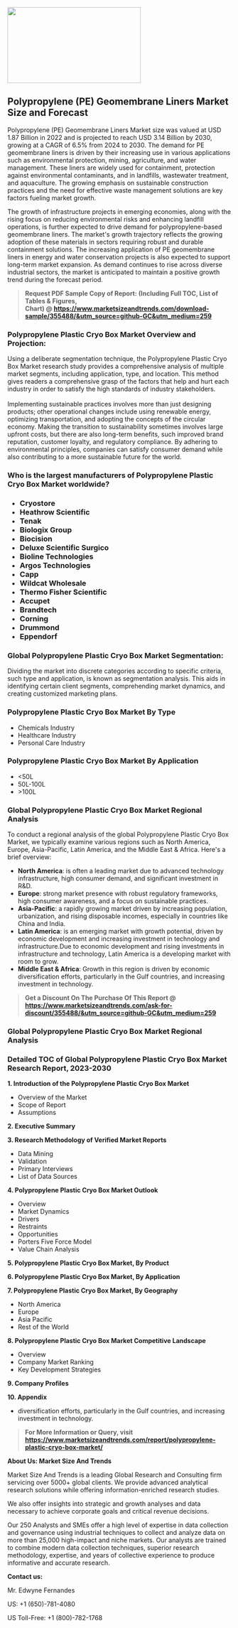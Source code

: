 <p><img class="alignnone size-medium wp-image-20088" src="https://ffe5etoiles.com/wp-content/uploads/2024/12/MST1-300x171.png" alt="" width="300" height="171" /></p><h2>Polypropylene (PE) Geomembrane Liners Market Size and Forecast</h2><p>Polypropylene (PE) Geomembrane Liners Market size was valued at USD 1.87 Billion in 2022 and is projected to reach USD 3.14 Billion by 2030, growing at a CAGR of 6.5% from 2024 to 2030. The demand for PE geomembrane liners is driven by their increasing use in various applications such as environmental protection, mining, agriculture, and water management. These liners are widely used for containment, protection against environmental contaminants, and in landfills, wastewater treatment, and aquaculture. The growing emphasis on sustainable construction practices and the need for effective waste management solutions are key factors fueling market growth.</p><p>The growth of infrastructure projects in emerging economies, along with the rising focus on reducing environmental risks and enhancing landfill operations, is further expected to drive demand for polypropylene-based geomembrane liners. The market's growth trajectory reflects the growing adoption of these materials in sectors requiring robust and durable containment solutions. The increasing application of PE geomembrane liners in energy and water conservation projects is also expected to support long-term market expansion. As demand continues to rise across diverse industrial sectors, the market is anticipated to maintain a positive growth trend during the forecast period.</p></p><blockquote id="" class=""><strong>Request PDF Sample Copy of Report: (Including Full TOC, List of Tables &amp; Figures, Chart)&nbsp;@&nbsp;<strong><a href="https://www.marketsizeandtrends.com/download-sample/355488/&utm_source=github-GC&utm_medium=259" target="_blank">https://www.marketsizeandtrends.com/download-sample/355488/&utm_source=github-GC&utm_medium=259</a></strong></strong></blockquote><h3 id="" class="">Polypropylene Plastic Cryo Box Market&nbsp;Overview and Projection:</h3><p id="" class="">Using a deliberate segmentation technique, the Polypropylene Plastic Cryo Box Market research study provides a comprehensive analysis of multiple market segments, including application, type, and location. This method gives readers a comprehensive grasp of the factors that help and hurt each industry in order to satisfy the high standards of industry stakeholders. <br /> <br />Implementing sustainable practices involves more than just designing products; other operational changes include using renewable energy, optimizing transportation, and adopting the concepts of the circular economy. Making the transition to sustainability sometimes involves large upfront costs, but there are also long-term benefits, such improved brand reputation, customer loyalty, and regulatory compliance. By adhering to environmental principles, companies can satisfy consumer demand while also contributing to a more sustainable future for the world.</p><h3 id="" class="">Who is the largest manufacturers of&nbsp;Polypropylene Plastic Cryo Box Market worldwide?</h3><h3 class=""><p><ul><li>Cryostore </li><li> Heathrow Scientific </li><li> Tenak </li><li> Biologix Group </li><li> Biocision </li><li> Deluxe Scientific Surgico </li><li> Bioline Technologies </li><li> Argos Technologies </li><li> Capp </li><li> Wildcat Wholesale </li><li> Thermo Fisher Scientific </li><li> Accupet </li><li> Brandtech </li><li> Corning </li><li> Drummond </li><li> Eppendorf</li></ul></p></h3><h3 id="" class="">Global&nbsp;Polypropylene Plastic Cryo Box Market Segmentation:</h3><p id="" class="">Dividing the market into discrete categories according to specific criteria, such type and application, is known as segmentation analysis. This aids in identifying certain client segments, comprehending market dynamics, and creating customized marketing plans.</p><h3 id="" class="">Polypropylene Plastic Cryo Box Market&nbsp;By Type</h3><p><p><ul><li>Chemicals Industry</li><li> Healthcare Industry</li><li> Personal Care Industry</p></li></ul></p></p><h3 id="" class="">Polypropylene Plastic Cryo Box Market&nbsp;By Application</h3><p class=""><p><ul><li><50L</li><li> 50L-100L</li><li> >100L</li></ul></p></p><h3 id="" class="">Global Polypropylene Plastic Cryo Box Market Regional Analysis</h3><p id="" class="">To conduct a regional analysis of the global Polypropylene Plastic Cryo Box Market, we typically examine various regions such as North America, Europe, Asia-Pacific, Latin America, and the Middle East &amp; Africa. Here's a brief overview:</p><ul><li><strong>North America</strong>: is often a leading market due to advanced technology infrastructure, high consumer demand, and significant investment in R&amp;D.</li><li><strong>Europe</strong>: strong market presence with robust regulatory frameworks, high consumer awareness, and a focus on sustainable practices.</li><li><strong>Asia-Pacific</strong>: a rapidly growing market driven by increasing population, urbanization, and rising disposable incomes, especially in countries like China and India.</li><li><strong>Latin America</strong>: is an emerging market with growth potential, driven by economic development and increasing investment in technology and infrastructure.Due to economic development and rising investments in infrastructure and technology, Latin America is a developing market with room to grow.</li><li><strong>Middle East &amp; Africa</strong>: Growth in this region is driven by economic diversification efforts, particularly in the Gulf countries, and increasing investment in technology.</li></ul><blockquote id="" class=""><strong>Get a Discount On The Purchase Of This Report @ <strong><a href="https://www.marketsizeandtrends.com/ask-for-discount/355488/&utm_source=github-GC&utm_medium=259" target="_blank">https://www.marketsizeandtrends.com/ask-for-discount/355488/&utm_source=github-GC&utm_medium=259</a></strong></strong></blockquote><h3 id="" class="">Global Polypropylene Plastic Cryo Box Market Regional Analysis</h3><h3 id="" class="">Detailed TOC of Global Polypropylene Plastic Cryo Box Market Research Report, 2023-2030</h3><p id="" class=""><strong>1. Introduction of the Polypropylene Plastic Cryo Box Market</strong></p><ul><li>Overview of the Market</li><li>Scope of Report</li><li>Assumptions</li></ul><p id="" class=""><strong>2. Executive Summary</strong></p><p id="" class=""><strong>3. Research Methodology of Verified Market Reports</strong></p><ul><li>Data Mining</li><li>Validation</li><li>Primary Interviews</li><li>List of Data Sources</li></ul><p id="" class=""><strong>4. Polypropylene Plastic Cryo Box Market Outlook</strong></p><ul><li>Overview</li><li>Market Dynamics</li><li>Drivers</li><li>Restraints</li><li>Opportunities</li><li>Porters Five Force Model</li><li>Value Chain Analysis</li></ul><p id="" class=""><strong>5. Polypropylene Plastic Cryo Box Market, By Product</strong></p><p id="" class=""><strong>6. Polypropylene Plastic Cryo Box Market, By Application</strong></p><p id="" class=""><strong>7. Polypropylene Plastic Cryo Box Market, By Geography</strong></p><ul><li>North America</li><li>Europe</li><li>Asia Pacific</li><li>Rest of the World</li></ul><p id="" class=""><strong>8. Polypropylene Plastic Cryo Box Market Competitive Landscape</strong></p><ul><li>Overview</li><li>Company Market Ranking</li><li>Key Development Strategies</li></ul><p id="" class=""><strong>9. Company Profiles</strong></p><p id="" class=""><strong>10. Appendix</strong></p><ul><li>diversification efforts, particularly in the Gulf countries, and increasing investment in technology.</li></ul><blockquote id="" class=""><strong>For More Information or Query, visit <strong><strong><a href="https://www.marketsizeandtrends.com/report/polypropylene-plastic-cryo-box-market/" target="_blank">https://www.marketsizeandtrends.com/report/polypropylene-plastic-cryo-box-market/</a></strong></strong></strong></blockquote><p id="" class=""><strong>About Us: Market Size And Trends</strong></p><p id="" class="">Market Size And Trends is a leading Global Research and Consulting firm servicing over 5000+ global clients. We provide advanced analytical research solutions while offering information-enriched research studies.</p><p id="" class="">We also offer insights into strategic and growth analyses and data necessary to achieve corporate goals and critical revenue decisions.</p><p id="" class="">Our 250 Analysts and SMEs offer a high level of expertise in data collection and governance using industrial techniques to collect and analyze data on more than 25,000 high-impact and niche markets. Our analysts are trained to combine modern data collection techniques, superior research methodology, expertise, and years of collective experience to produce informative and accurate research.</p><p id="" class=""><strong>Contact us:</strong></p><p id="" class="">Mr. Edwyne Fernandes</p><p id="" class="">US: +1 (650)-781-4080</p><p id="" class="">US Toll-Free: +1 (800)-782-1768</p>
